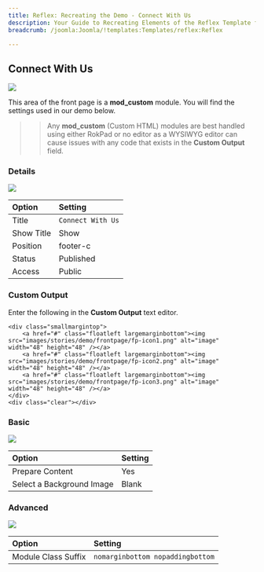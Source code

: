 ```yaml
---
title: Reflex: Recreating the Demo - Connect With Us
description: Your Guide to Recreating Elements of the Reflex Template for Joomla
breadcrumb: /joomla:Joomla/!templates:Templates/reflex:Reflex

---
```


Connect With Us
-----

![][demo]

This area of the front page is a **mod_custom** module. You will find the settings used in our demo below.

>> Any **mod_custom** (Custom HTML) modules are best handled using either RokPad or no editor as a WYSIWYG editor can cause issues with any code that exists in the **Custom Output** field.

### Details

![][demo2]

| Option     | Setting              |  
| :--------- | :------------------- |  
| Title      | `Connect With Us`    |  
| Show Title | Show                 |  
| Position   | footer-c             |  
| Status     | Published            |  
| Access     | Public               |  

### Custom Output

Enter the following in the **Custom Output** text editor.

~~~
<div class="smallmargintop">
    <a href="#" class="floatleft largemarginbottom"><img src="images/stories/demo/frontpage/fp-icon1.png" alt="image" width="48" height="48" /></a>
    <a href="#" class="floatleft largemarginbottom"><img src="images/stories/demo/frontpage/fp-icon2.png" alt="image" width="48" height="48" /></a>
    <a href="#" class="floatleft largemarginbottom"><img src="images/stories/demo/frontpage/fp-icon3.png" alt="image" width="48" height="48" /></a>
</div>
<div class="clear"></div>
~~~

### Basic

![][demo3]

| Option                    | Setting |  
| :------------------------ | :------ |  
| Prepare Content           | Yes     |  
| Select a Background Image | Blank   |

### Advanced

![][demo4]

| Option              | Setting                          |  
| :------------------ | :------------------------------- |  
| Module Class Suffix | `nomarginbottom nopaddingbottom` |  

[demo]: assets/demo_10.jpeg
[demo2]: assets/connect_1.jpeg
[demo3]: assets/connect_2.jpeg
[demo4]: assets/connect_3.jpeg